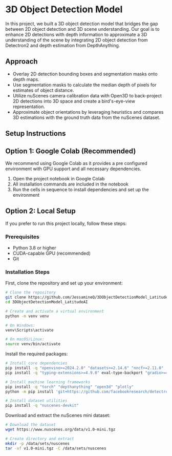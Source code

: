# 3D Object Detection Model

In this project, we built a 3D object detection model that bridges the gap between 2D object detection and 3D scene understanding. Our goal is to enhance 2D detections with depth information to approximate a 3D understanding of the scene by integrating 2D object detection from Detectron2 and depth estimation from DepthAnything. 

## Approach
- Overlay 2D detection bounding boxes and segmentation masks onto depth maps.
- Use segmentation masks to calculate the median depth of pixels for estimates of object distance.
- Utilize nuScenes camera calibration data with Open3D to back-project 2D detections into 3D space and create a bird's-eye-view representation.
- Approximate object orientations by leveraging heuristics and compares 3D estimations with the ground truth data from the nuScenes dataset.

## Setup Instructions

## Option 1: Google Colab (Recommended)

We recommend using Google Colab as it provides a pre configured environment with GPU support and all necessary dependencies.

1. Open the project notebook in Google Colab
2. All installation commands are included in the notebook
3. Run the cells in sequence to install dependencies and set up the environment

## Option 2: Local Setup 

If you prefer to run this project locally, follow these steps:

### Prerequisites
- Python 3.8 or higher
- CUDA-capable GPU (recommended)
- Git

### Installation Steps

First, clone the repository and set up your environment:

```bash
# Clone the repository
git clone https://github.com/JessamineQ/3DObjectDetectionModel_LatitudeAI.git
cd 3DObjectDetectionModel_LatitudeAI

# Create and activate a virtual environment
python -m venv venv

# On Windows:
venv\Scripts\activate

# On macOS/Linux:
source venv/bin/activate
```

Install the required packages:

```bash
# Install core dependencies
pip install -q "openvino>=2024.2.0" "datasets>=2.14.6" "nncf>=2.11.0" 
pip install -q "typing-extensions>=4.9.0" eval-type-backport "gradio>=4.19"

# Install machine learning frameworks
pip install -q "torch" "depthanything" "open3d" "plotly"
python -m pip install 'git+https://github.com/facebookresearch/detectron2.git'

# Install dataset utilities
pip install -q "nuscenes-devkit"
```

Download and extract the nuScenes mini dataset:

```bash
# Download the dataset
wget https://www.nuscenes.org/data/v1.0-mini.tgz

# Create directory and extract
mkdir -p /data/sets/nuscenes
tar -xf v1.0-mini.tgz -C /data/sets/nuscenes
```

